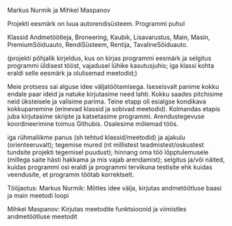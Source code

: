 Markus Nurmik ja Mihkel Maspanov

Projekti eesmärk on luua autorendisüsteem. Programmi puhul 

Klassid Andmetöötleja, Broneering, Kaubik, Lisavarustus, Main, Masin, PremiumSõiduauto, RendiSüsteem, Rentija, TavalineSõiduauto.

(projekti põhjalik kirjeldus, kus on kirjas programmi eesmärk ja selgitus programmi üldisest tööst, vajadusel lühike kasutusjuhis;
iga klassi kohta eraldi selle eesmärk ja olulisemad meetodid;)

Meie protsess sai alguse idee väljatöötamisega. Iseseisvalt panime kokku endale paar ideid ja natuke kirjutasime need lahti. Kokku saades 
pitchisime neid üksteisele ja valisime parima. Teine etapp oli esialgse kondikava kokkupanemine (erinevad klassid ja sobivad meetodid). Kolmandas
etapis juba kirjutasime skripte ja katsetasime programmi. Arendustegevuse koordineerimine toimus Githubis. Osalesime mõlemad töös.

iga rühmaliikme panus (sh tehtud klassid/meetodid) ja ajakulu (orienteeruvalt);
tegemise mured (nt millistest teadmistest/oskustest tundsite projekti tegemisel puudust);
hinnang oma töö lõpptulemusele (millega saite hästi hakkama ja mis vajab arendamist);
selgitus ja/või näited, kuidas programmi osi eraldi ja programmi tervikuna testisite ehk kuidas veendusite, et programm töötab korrektselt.


Tööjaotus:
  Markus Nurmik: Mõtles idee välja, kirjutas andmetöötluse baasi ja main meetodi loopi

  Mihkel Maspanov: Kirjutas meetodite funktsioonid ja viimistles andmetöötluse meetodit
